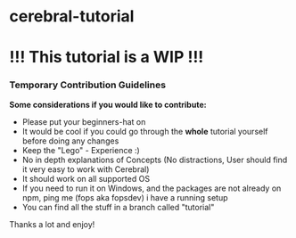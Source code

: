 # cerebral-tutorial
# !!! This tutorial is a WIP !!!
### Temporary Contribution Guidelines
 
**Some considerations if you would like to contribute:**

- Please put your beginners-hat on
- It would be cool if you could go through the **whole** tutorial yourself before doing any changes
- Keep the "Lego" - Experience :)
- No in depth explanations of Concepts (No distractions, User should find it very easy to work with Cerebral)
- It should work on all supported OS
- If you need to run it on Windows, and the packages are not already on npm, ping me (fops aka fopsdev) i have a running setup
- You can find all the stuff in a branch called "tutorial"
 
Thanks a lot and enjoy!
